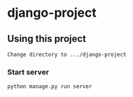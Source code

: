 # django-project

## Using this project
```
Change directory to .../django-project
```
### Start server
```
python manage.py run server
```
